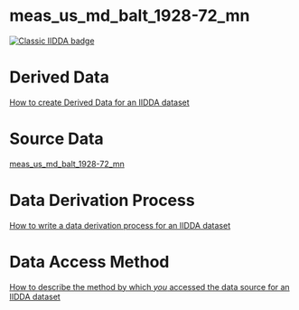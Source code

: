 # meas_us_md_balt_1928-72_mn

[![Classic IIDDA badge](https://img.shields.io/static/v1.svg?label=Lifecycle&message=Unreleased&color=blue)](https://davidearn.mcmaster.ca/iidda)

# Derived Data

[How to create Derived Data for an IIDDA dataset](https://github.com/davidearn/iidda/blob/main/CONTRIBUTING.md)

# Source Data

[meas_us_md_balt_1928-72_mn](https://raw.githubusercontent.com/davidearn/iidda/master/data/meas_us_md_balt_1928-72_mn/source-data/meas_us_md_balt_1928-72_mn.csv)

# Data Derivation Process

[How to write a data derivation process for an IIDDA dataset](https://github.com/davidearn/iidda/blob/main/CONTRIBUTING.md)

# Data Access Method

[How to describe the method by which _you_ accessed the data source for an IIDDA dataset](https://github.com/davidearn/iidda/blob/main/CONTRIBUTING.md)
